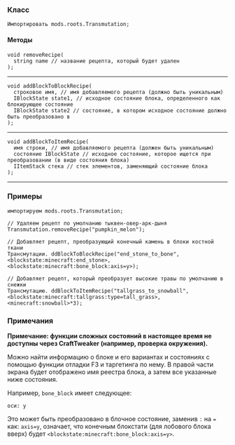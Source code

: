 ### Класс

```zenscript
Импортировать mods.roots.Transmutation;
```

#### Методы

```zenscript
void removeRecipe(
  string name // название рецепта, который будет удален
);
```

* * *

```zenscript
void addBlockToBlockRecipe(
  строковое имя, // имя добавляемого рецепта (должно быть уникальным)
  IBlockState state1, // исходное состояние блока, определенного как блокирующее состояние
  IBlockState state2 // состояние, в котором исходное состояние должно быть преобразовано в
);
```

* * *

```zenscript
void addBlockToItemRecipe(
  имя строки, // имя добавляемого рецепта (должен быть уникальным)
  состояние IBlockState // исходное состояние, которое ищется при преобразовании (в виде состояния блока)
  IItemStack стека // стек элементов, заменяющий состояние блока
);
```

* * *

### Примеры

```zenscript
импортируем mods.roots.Transmutation;

// Удаляем рецепт по умолчанию тыквен-овер-арк-дыня
Transmutation.removeRecipe("pumpkin_melon");

// Добавляет рецепт, преобразующий конечный камень в блоки костной ткани
Трансмутации. ddBlockToBlockRecipe("end_stone_to_bone", <blockstate:minecraft:end_stone>, <blockstate:minecraft:bone_block:axis=y>);

// Добавляет рецепт, который преобразует высокие травы по умолчанию в снежки
Трансмутацию. ddBlockToItemRecipe("tallgrass_to_snowball", <blockstate:minecraft:tallgrass:type=tall_grass>, <minecraft:snowball>*3);
```

### Примечания

**Примечание: функции сложных состояний в настоящее время не доступны через CraftTweaker (например, проверка окружения).**

Можно найти информацию о блоке и его вариантах и состояниях с помощью функции отладки F3 и таргетинга по нему. В правой части экрана будет отображено имя реестра блока, а затем все указанные ниже состояния.

Например, `bone_block` имеет следующее:

    оси: у

Это может быть преобразовано в блочное состояние, заменив `:` на `=` как: `axis=y`, означает, что конечным блокстати (для лобового блока вверх) будет `<blockstate:minecraft:bone_block:axis=y>`.
